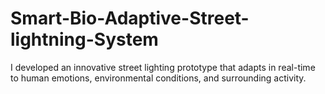 # Smart-Bio-Adaptive-Street-lightning-System
I developed an innovative street lighting prototype that adapts in real-time to human emotions, environmental conditions, and surrounding activity. 
